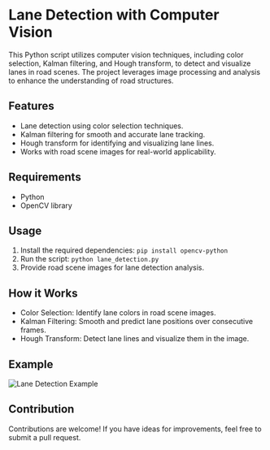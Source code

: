 # Lane Detection with Computer Vision

This Python script utilizes computer vision techniques, including color selection, Kalman filtering, and Hough transform, to detect and visualize lanes in road scenes. The project leverages image processing and analysis to enhance the understanding of road structures.

## Features

- Lane detection using color selection techniques.
- Kalman filtering for smooth and accurate lane tracking.
- Hough transform for identifying and visualizing lane lines.
- Works with road scene images for real-world applicability.

## Requirements

- Python
- OpenCV library

## Usage

1. Install the required dependencies: `pip install opencv-python`
2. Run the script: `python lane_detection.py`
3. Provide road scene images for lane detection analysis.

## How it Works

- Color Selection: Identify lane colors in road scene images.
- Kalman Filtering: Smooth and predict lane positions over consecutive frames.
- Hough Transform: Detect lane lines and visualize them in the image.

## Example

![Lane Detection Example](https://c8.alamy.com/comp/ENNT09/car-in-move-on-the-road-balck-car-ENNT09.jpg)

## Contribution

Contributions are welcome! If you have ideas for improvements, feel free to submit a pull request.

